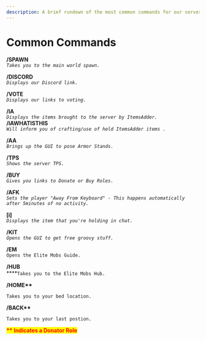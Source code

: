 ```yaml
---
description: A brief rundown of the most common commands for our server.
---
```


# Common Commands

**/SPAWN**\
_`Takes you to the main world spawn.`_

**/DISCORD**\
_`Displays our Discord link.`_

**/VOTE**\
_`Displays our links to voting.`_

**/IA**\
_`Displays the items brought to the server by ItemsAdder.`_\
**/IAWHATISTHIS**\
_`Will inform you of crafting/use of held ItemsAdder items .`_

**/AA**\
_`Brings up the GUI to pose Armor Stands.`_

**/TPS**\
_`Shows the server TPS.`_

**/BUY**\
_`Gives you links to Donate or Buy Roles.`_

**/AFK**\
_`Sets the player "Away From Keyboard" - This happens automatically after 5minutes of no activity.`_

**\[i]**\
_`Displays the item that you're holding in chat.`_

**/KIT**\
_`Opens the GUI to get free groovy stuff.`_

**/EM**\
`Opens the Elite Mobs Guide.`

**/HUB**\
****`Takes you to the Elite Mobs Hub.`

**/HOME\*\***

`Takes you to your bed location.`

**/BACK\*\***

`Takes you to your last postion.`

<mark style="color:red;">**\*\* Indicates a Donator Role**</mark>

